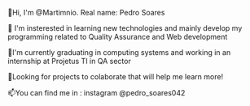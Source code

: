 👋Hi, I'm @Martimnio. Real name: Pedro Soares

👀 I'm insterested in learning new technologies and mainly develop my programming related to Quality Assurance and Web development

🌱I'm currently graduating in computing systems and working in an internship at Projetus TI in QA sector

💞️Looking for projects to colaborate that will help me learn more!

📫You can find me in : instagram @pedro_soares042

